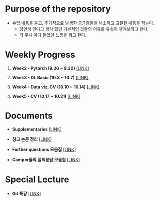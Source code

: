 

# Purpose of the repository

- 수업 내용을 듣고, 추가적으로 발생한 궁금증들을 해소하고 고찰한 내용을 적는다.
    - 당연히 안다고 생각 했던 기본적인 것들의 이유를 유심히 챙겨보려고 한다.
    - 각 주차 마다 들었던 느낌을 회고 한다.

# Weekly Progress 

1. **Week2 - Pytorch (9.26 ~ 9.30)** [[LINK]](https://github.com/SeongSuKim95/BOOST_CAMP_AI_TECH/tree/master/Week%202%20(9.26~9.30))

2. **Week3 - DL Basic (10.3 ~ 10.7)** [[LINK]](https://github.com/SeongSuKim95/BOOST_CAMP_AI_TECH/tree/master/Week%203%20(10.4~10.7))

3. **Week4 - Data viz, CV (10.10 ~ 10.14)** [[LINK]]()

4. **Week5 - CV (10.17 ~ 10.21)** [[LINK]](https://github.com/SeongSuKim95/BOOST_CAMP_AI_TECH/tree/master/Week%205%20(10.17~10.21))

# Documents

- **Supplementaries** [[LINK]](https://github.com/SeongSuKim95/BOOST_CAMP_AI_TECH/blob/master/Collections/Documents.md)

- **참고 논문 정리** [[LINK]](https://github.com/SeongSuKim95/BOOST_CAMP_AI_TECH/blob/master/Collections/Papers.md)

- **Further questions 모음집** [[LINK]](https://github.com/SeongSuKim95/BOOST_CAMP_AI_TECH/blob/master/Collections/Questions.md)

- **Camper들의 질의응답 모음집** [[LINK]](https://github.com/SeongSuKim95/BOOST_CAMP_AI_TECH/blob/master/Collections/Q%26A%20with%20Campers.md)


# Special Lecture

- **Git 특강** [[LINK]](https://github.com/SeongSuKim95/BOOST_CAMP_AI_TECH/blob/master/%ED%8A%B9%EA%B0%95/All%20about%20Git.md)

